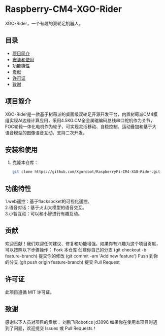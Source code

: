 # Raspberry-CM4-XGO-Rider

XGO-Rider，一个有趣的双轮足机器人。

## 目录

- [项目简介](#项目简介)
- [安装和使用](#安装和使用)
- [功能特性](#功能特性)
- [贡献](#贡献)
- [许可证](#许可证)
- [致谢](#致谢)

## 项目简介

XGO-Rider是一款基于树莓派的桌面级双轮足开源开发平台，内置树莓派CM4模组实现AI边缘计算应用，采用4.5KG.CM全金属磁编码总线串口舵机作为关节，FOC轮毂一体化电机作为轮子，可实现灵活移动、自稳控制、运动叠加和基于大语音模型的图像语音互动，支持二次开发。

## 安装和使用

1. 克隆本仓库：
   ```bash
   git clone https://github.com/Xgorobot/RaspberryPi-CM4-XGO-Rider.git

## 功能特性
1.web遥控：基于flacksocket的可视化遥控。  
2.语音对话：基于火山大模型的语音交互。  
3.小智互动：可以和小智进行有趣互动。

## 贡献
欢迎贡献！我们欢迎任何建议、修复和功能增强。如果你有兴趣为这个项目贡献，可以按照以下步骤操作：
Fork 本仓库
创建你自己的分支 (git checkout -b feature-branch)
提交你的修改 (git commit -am 'Add new feature')
Push 到你的分支 (git push origin feature-branch)
提交 Pull Request

## 许可证
此项目遵循 MIT 许可证。

## 致谢
感谢以下人员对项目的贡献：
刘鹏飞Robotics
jd3096
如果你在使用本项目时遇到了问题，欢迎提交 Issues 或 Pull Requests！
